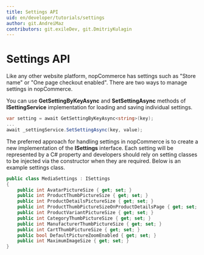 ```yaml
---
title: Settings API
uid: en/developer/tutorials/settings
author: git.AndreiMaz
contributors: git.exileDev, git.DmitriyKulagin
---
```


# Settings API

Like any other website platform, nopCommerce has settings such as "Store name" or "One page checkout enabled". There are two ways to manage settings in nopCommerce.

You can use **GetSettingByKeyAsync** and **SetSettingAsync** methods of **ISettingService** implementation for loading and saving individual settings.

```csharp
var setting = await GetSettingByKeyAsync<string>(key);
...
await _settingService.SetSettingAsync(key, value);
```

 The preferred approach for handling settings in nopCommerce is to create a new implementation of the **ISettings** interface. Each setting will be represented by a C# property and developers should rely on setting classes to be injected via the constructor when they are required. Below is an example settings class.

```csharp
public class MediaSettings : ISettings
{
    public int AvatarPictureSize { get; set; }
    public int ProductThumbPictureSize { get; set; }
    public int ProductDetailsPictureSize { get; set; }
    public int ProductThumbPictureSizeOnProductDetailsPage { get; set; }
    public int ProductVariantPictureSize { get; set; }
    public int CategoryThumbPictureSize { get; set; }
    public int ManufacturerThumbPictureSize { get; set; }
    public int CartThumbPictureSize { get; set; }
    public bool DefaultPictureZoomEnabled { get; set; }
    public int MaximumImageSize { get; set; }
}
```
